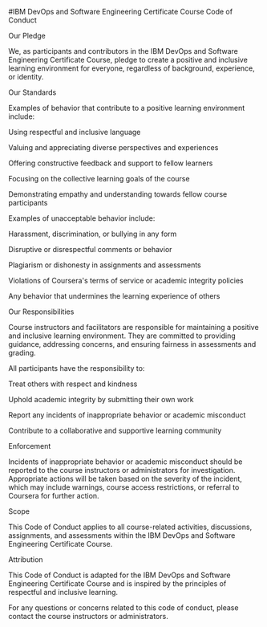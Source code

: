 #IBM DevOps and Software Engineering Certificate Course Code of Conduct

Our Pledge

We, as participants and contributors in the IBM DevOps and Software Engineering Certificate Course, pledge to create a positive and inclusive learning environment for everyone, regardless of background, experience, or identity.

Our Standards

Examples of behavior that contribute to a positive learning environment include:

Using respectful and inclusive language

Valuing and appreciating diverse perspectives and experiences

Offering constructive feedback and support to fellow learners

Focusing on the collective learning goals of the course

Demonstrating empathy and understanding towards fellow course participants

Examples of unacceptable behavior include:

Harassment, discrimination, or bullying in any form

Disruptive or disrespectful comments or behavior

Plagiarism or dishonesty in assignments and assessments

Violations of Coursera's terms of service or academic integrity policies

Any behavior that undermines the learning experience of others

Our Responsibilities

Course instructors and facilitators are responsible for maintaining a positive and inclusive learning environment. They are committed to providing guidance, addressing concerns, and ensuring fairness in assessments and grading.

All participants have the responsibility to:

Treat others with respect and kindness

Uphold academic integrity by submitting their own work

Report any incidents of inappropriate behavior or academic misconduct

Contribute to a collaborative and supportive learning community

Enforcement

Incidents of inappropriate behavior or academic misconduct should be reported to the course instructors or administrators for investigation. Appropriate actions will be taken based on the severity of the incident, which may include warnings, course access restrictions, or referral to Coursera for further action.

Scope

This Code of Conduct applies to all course-related activities, discussions, assignments, and assessments within the IBM DevOps and Software Engineering Certificate Course.

Attribution

This Code of Conduct is adapted for the IBM DevOps and Software Engineering Certificate Course and is inspired by the principles of respectful and inclusive learning.

For any questions or concerns related to this code of conduct, please contact the course instructors or administrators.

